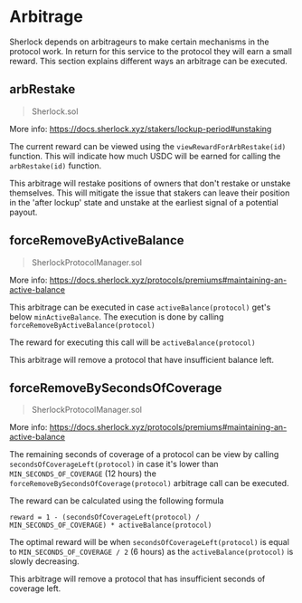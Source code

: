 # Arbitrage

Sherlock depends on arbitrageurs to make certain mechanisms in the protocol work. In return for this service to the protocol they will earn a small reward. This section explains different ways an arbitrage can be executed.

## arbRestake

> Sherlock.sol

More info: https://docs.sherlock.xyz/stakers/lockup-period#unstaking

The current reward can be viewed using the `viewRewardForArbRestake(id)` function. This will indicate how much USDC will be earned for calling the `arbRestake(id)` function.

This arbitrage will restake positions of owners that don't restake or unstake themselves. This will mitigate the issue that stakers can leave their position in the 'after lockup' state and unstake at the earliest signal of a potential payout.

## forceRemoveByActiveBalance

> SherlockProtocolManager.sol

More info: https://docs.sherlock.xyz/protocols/premiums#maintaining-an-active-balance

This arbitrage can be executed in case `activeBalance(protocol)` get's below `minActiveBalance`. The execution is done by calling `forceRemoveByActiveBalance(protocol)`

The reward for executing this call will be `activeBalance(protocol)`

This arbitrage will remove a protocol that have insufficient balance left.

## forceRemoveBySecondsOfCoverage

> SherlockProtocolManager.sol

More info: https://docs.sherlock.xyz/protocols/premiums#maintaining-an-active-balance

The remaining seconds of coverage of a protocol can be view by calling `secondsOfCoverageLeft(protocol)` in case it's lower than `MIN_SECONDS_OF_COVERAGE` (12 hours) the `forceRemoveBySecondsOfCoverage(protocol)` arbitrage call can be executed.

The reward can be calculated using the following formula

`reward = 1 - (secondsOfCoverageLeft(protocol) / MIN_SECONDS_OF_COVERAGE) * activeBalance(protocol)`

The optimal reward will be when `secondsOfCoverageLeft(protocol)` is equal to `MIN_SECONDS_OF_COVERAGE / 2` (6 hours) as the `activeBalance(protocol)` is slowly decreasing.

This arbitrage will remove a protocol that has insufficient seconds of coverage left.
